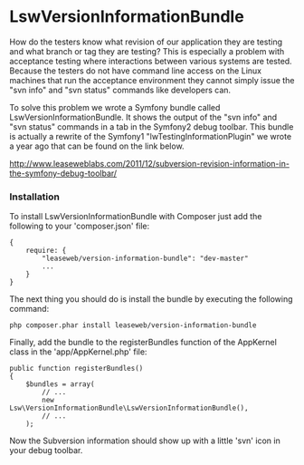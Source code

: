 LswVersionInformationBundle
===========================

How do the testers know what revision of our application they are testing and what branch or 
tag they are testing? This is especially a problem with acceptance testing where interactions
between various systems are tested. Because the testers do not have command line access on
the Linux machines that run the acceptance environment they cannot simply issue the "svn info"
and "svn status" commands like developers can.

To solve this problem we wrote a Symfony bundle called LswVersionInformationBundle. It shows
the output of the "svn info" and "svn status" commands in a tab in the Symfony2 debug toolbar.
This bundle is actually a rewrite of the Symfony1 "lwTestingInformationPlugin" we wrote a year
ago that can be found on the link below.

http://www.leaseweblabs.com/2011/12/subversion-revision-information-in-the-symfony-debug-toolbar/

### Installation

To install LswVersionInformationBundle with Composer just add the following to your 'composer.json' file:

    {
        require: {
            "leaseweb/version-information-bundle": "dev-master"
            ...
        }
    }

The next thing you should do is install the bundle by executing the following command:

    php composer.phar install leaseweb/version-information-bundle

Finally, add the bundle to the registerBundles function of the AppKernel class in the 'app/AppKernel.php' file:

    public function registerBundles()
    {
        $bundles = array(
            // ...
            new Lsw\VersionInformationBundle\LswVersionInformationBundle(),
            // ...
        );


Now the Subversion information should show up with a little 'svn' icon in your debug toolbar.
